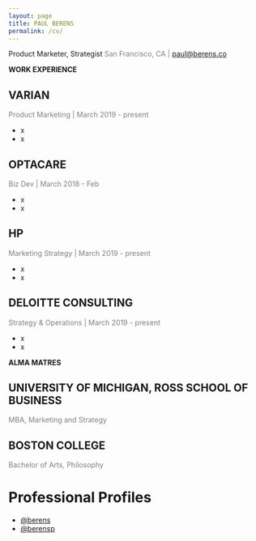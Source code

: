 ```yaml
---
layout: page
title: PAUL BERENS
permalink: /cv/
---
```

Product Marketer, Strategist
<span style="color:gray">San Francisco, CA | paul@berens.co</span>

<span class="muted small"><b>WORK EXPERIENCE</b></span>

## VARIAN
<span style="color:gray">Product Marketing | March 2019 - present</span>
- x
- x

## OPTACARE
<span style="color:gray">Biz Dev | March 2018 - Feb </span>
- x
- x

## HP
<span style="color:gray">Marketing Strategy | March 2019 - present</span>
- x
- x

## DELOITTE CONSULTING
<span style="color:gray">Strategy & Operations | March 2019 - present</span>
- x
- x

<p><span class="muted small"><b>ALMA MATRES</b></span>

## UNIVERSITY OF MICHIGAN, ROSS SCHOOL OF BUSINESS
<span style="color:gray">MBA, Marketing and Strategy</span>

## BOSTON COLLEGE
<span style="color:gray">Bachelor of Arts, Philosophy</span>

# Professional Profiles
- <a href="https://angel.co/berens" target="_blank"><i class="fab fa-angellist"></i></a> <a href="https://angel.co/berens" target="_blank">@berens</a>
- <a href="https://linkedin.com/in/berensp" target="_blank"><i class="fab fa-linkedin-in"></i></a> <a href="https://linkedin.com/in/berensp" target="_blank">@berensp</a>